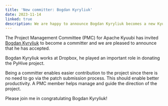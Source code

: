```yaml
---
title: 'New committer: Bogdan Kyryliuk'
date: 2023-11-14
linked: true
description: We are happy to announce Bogdan Kyryliuk becomes a new Kyuubi committer.
---
```

<!---
  Licensed under the Apache License, Version 2.0 (the "License");
  you may not use this file except in compliance with the License.
  You may obtain a copy of the License at

   http://www.apache.org/licenses/LICENSE-2.0

  Unless required by applicable law or agreed to in writing, software
  distributed under the License is distributed on an "AS IS" BASIS,
  WITHOUT WARRANTIES OR CONDITIONS OF ANY KIND, either express or implied.
  See the License for the specific language governing permissions and
  limitations under the License. See accompanying LICENSE file.
-->

The Project Management Committee (PMC) for Apache Kyuubi
has invited [Bogdan Kyryliuk](https://github.com/bkyryliuk) to become a committer and we are pleased
to announce that he has accepted.

Bogdan Kyryliuk works at Dropbox, he played an important role in donating the PyHive project.

Being a committer enables easier contribution to the
project since there is no need to go via the patch
submission process. This should enable better productivity.
A PMC member helps manage and guide the direction of the project.

Please join me in congratulating Bogdan Kyryliuk!
